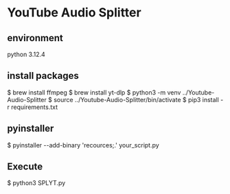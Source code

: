 # YouTube Audio Splitter

## environment

python 3.12.4

## install packages

$ brew install ffmpeg
$ brew install yt-dlp
$ python3 -m venv ../Youtube-Audio-Splitter
$ source ../Youtube-Audio-Splitter/bin/activate
$ pip3 install -r requirements.txt

## pyinstaller

$ pyinstaller --add-binary 'recources;.' your_script.py

## Execute

$ python3 SPLYT.py
